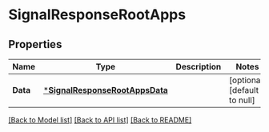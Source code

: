 # SignalResponseRootApps

## Properties
Name | Type | Description | Notes
------------ | ------------- | ------------- | -------------
**Data** | [***SignalResponseRootAppsData**](SignalResponseRootApps_data.md) |  | [optional] [default to null]

[[Back to Model list]](../README.md#documentation-for-models) [[Back to API list]](../README.md#documentation-for-api-endpoints) [[Back to README]](../README.md)

